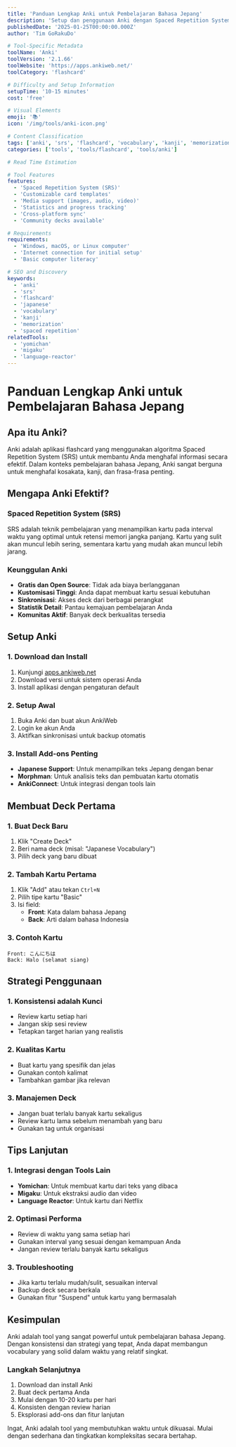 ```yaml
---
title: 'Panduan Lengkap Anki untuk Pembelajaran Bahasa Jepang'
description: 'Setup dan penggunaan Anki dengan Spaced Repetition System (SRS) untuk menghafal kosakata dan kanji bahasa Jepang secara efektif.'
publishedDate: '2025-01-25T00:00:00.000Z'
author: 'Tim GoRakuDo'

# Tool-Specific Metadata
toolName: 'Anki'
toolVersion: '2.1.66'
toolWebsite: 'https://apps.ankiweb.net/'
toolCategory: 'flashcard'

# Difficulty and Setup Information
setupTime: '10-15 minutes'
cost: 'free'

# Visual Elements
emoji: '📚'
icon: '/img/tools/anki-icon.png'

# Content Classification
tags: ['anki', 'srs', 'flashcard', 'vocabulary', 'kanji', 'memorization']
categories: ['tools', 'tools/flashcard', 'tools/anki']

# Read Time Estimation

# Tool Features
features:
  - 'Spaced Repetition System (SRS)'
  - 'Customizable card templates'
  - 'Media support (images, audio, video)'
  - 'Statistics and progress tracking'
  - 'Cross-platform sync'
  - 'Community decks available'

# Requirements
requirements:
  - 'Windows, macOS, or Linux computer'
  - 'Internet connection for initial setup'
  - 'Basic computer literacy'

# SEO and Discovery
keywords:
  - 'anki'
  - 'srs'
  - 'flashcard'
  - 'japanese'
  - 'vocabulary'
  - 'kanji'
  - 'memorization'
  - 'spaced repetition'
relatedTools:
  - 'yomichan'
  - 'migaku'
  - 'language-reactor'
---
```


# Panduan Lengkap Anki untuk Pembelajaran Bahasa Jepang

## Apa itu Anki?

Anki adalah aplikasi flashcard yang menggunakan algoritma Spaced Repetition System (SRS) untuk membantu Anda menghafal informasi secara efektif. Dalam konteks pembelajaran bahasa Jepang, Anki sangat berguna untuk menghafal kosakata, kanji, dan frasa-frasa penting.

## Mengapa Anki Efektif?

### Spaced Repetition System (SRS)

SRS adalah teknik pembelajaran yang menampilkan kartu pada interval waktu yang optimal untuk retensi memori jangka panjang. Kartu yang sulit akan muncul lebih sering, sementara kartu yang mudah akan muncul lebih jarang.

### Keunggulan Anki

- **Gratis dan Open Source**: Tidak ada biaya berlangganan
- **Kustomisasi Tinggi**: Anda dapat membuat kartu sesuai kebutuhan
- **Sinkronisasi**: Akses deck dari berbagai perangkat
- **Statistik Detail**: Pantau kemajuan pembelajaran Anda
- **Komunitas Aktif**: Banyak deck berkualitas tersedia

## Setup Anki

### 1. Download dan Install

1. Kunjungi [apps.ankiweb.net](https://apps.ankiweb.net/)
2. Download versi untuk sistem operasi Anda
3. Install aplikasi dengan pengaturan default

### 2. Setup Awal

1. Buka Anki dan buat akun AnkiWeb
2. Login ke akun Anda
3. Aktifkan sinkronisasi untuk backup otomatis

### 3. Install Add-ons Penting

- **Japanese Support**: Untuk menampilkan teks Jepang dengan benar
- **Morphman**: Untuk analisis teks dan pembuatan kartu otomatis
- **AnkiConnect**: Untuk integrasi dengan tools lain

## Membuat Deck Pertama

### 1. Buat Deck Baru

1. Klik "Create Deck"
2. Beri nama deck (misal: "Japanese Vocabulary")
3. Pilih deck yang baru dibuat

### 2. Tambah Kartu Pertama

1. Klik "Add" atau tekan `Ctrl+N`
2. Pilih tipe kartu "Basic"
3. Isi field:
   - **Front**: Kata dalam bahasa Jepang
   - **Back**: Arti dalam bahasa Indonesia

### 3. Contoh Kartu

```
Front: こんにちは
Back: Halo (selamat siang)
```

## Strategi Penggunaan

### 1. Konsistensi adalah Kunci

- Review kartu setiap hari
- Jangan skip sesi review
- Tetapkan target harian yang realistis

### 2. Kualitas Kartu

- Buat kartu yang spesifik dan jelas
- Gunakan contoh kalimat
- Tambahkan gambar jika relevan

### 3. Manajemen Deck

- Jangan buat terlalu banyak kartu sekaligus
- Review kartu lama sebelum menambah yang baru
- Gunakan tag untuk organisasi

## Tips Lanjutan

### 1. Integrasi dengan Tools Lain

- **Yomichan**: Untuk membuat kartu dari teks yang dibaca
- **Migaku**: Untuk ekstraksi audio dan video
- **Language Reactor**: Untuk kartu dari Netflix

### 2. Optimasi Performa

- Review di waktu yang sama setiap hari
- Gunakan interval yang sesuai dengan kemampuan Anda
- Jangan review terlalu banyak kartu sekaligus

### 3. Troubleshooting

- Jika kartu terlalu mudah/sulit, sesuaikan interval
- Backup deck secara berkala
- Gunakan fitur "Suspend" untuk kartu yang bermasalah

## Kesimpulan

Anki adalah tool yang sangat powerful untuk pembelajaran bahasa Jepang. Dengan konsistensi dan strategi yang tepat, Anda dapat membangun vocabulary yang solid dalam waktu yang relatif singkat.

### Langkah Selanjutnya

1. Download dan install Anki
2. Buat deck pertama Anda
3. Mulai dengan 10-20 kartu per hari
4. Konsisten dengan review harian
5. Eksplorasi add-ons dan fitur lanjutan

Ingat, Anki adalah tool yang membutuhkan waktu untuk dikuasai. Mulai dengan sederhana dan tingkatkan kompleksitas secara bertahap.
